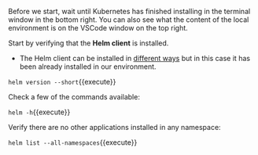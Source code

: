 Before we start, wait until Kubernetes has finished installing in the terminal window in the bottom right. You can also see what the content of the local environment is on the VSCode window on the top right. 

Start by verifying that the **Helm client** is installed.

* The Helm client can be installed in [different ways](https://helm.sh/docs/intro/install/) but in this case it has been already installed in our environment.

`helm version --short`{{execute}}


Check a few of the commands available:

`helm -h`{{execute}}


Verify there are no other applications installed in any namespace:

`helm list --all-namespaces`{{execute}}